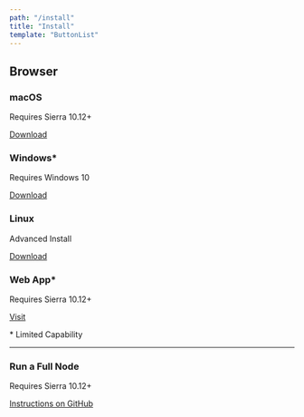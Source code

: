 ```yaml
---
path: "/install"
title: "Install"
template: "ButtonList"
---
```


## Browser

### macOS 
Requires Sierra 10.12+

<a href="https://github.com/blockstack/blockstack-browser/releases/download/v0.29.2/Blockstack-for-macOS-v0.29.2.dmg" class="button">Download</a>

### Windows* 
Requires Windows 10

<a href="https://github.com/blockstack/blockstack-browser/releases/download/v0.29.2/Blockstack-for-win10-v0.29.2.msi" class="button">Download</a>

### Linux 
Advanced Install

<a href="https://github.com/blockstack/blockstack-browser/releases/download/v0.29.2/Blockstack-for-Linux-v0.29.2.sh" class="button">Download</a>

### Web App*
Requires Sierra 10.12+

<a href="https://browser.blockstack.org/" class="button">Visit</a>

\* Limited Capability

---

### Run a Full Node
Requires Sierra 10.12+

<a href="https://github.com/blockstack/blockstack-core" target="_blank" class="button">Instructions on GitHub</a>